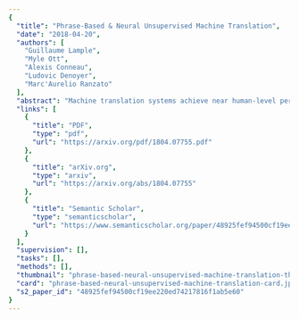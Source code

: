 ```yaml
---
{
  "title": "Phrase-Based & Neural Unsupervised Machine Translation",
  "date": "2018-04-20",
  "authors": [
    "Guillaume Lample",
    "Myle Ott",
    "Alexis Conneau",
    "Ludovic Denoyer",
    "Marc'Aurelio Ranzato"
  ],
  "abstract": "Machine translation systems achieve near human-level performance on some languages, yet their effectiveness strongly relies on the availability of large amounts of bitexts, which hinders their applicability to the majority of language pairs. This work investigates how to learn to translate when having access to only large monolingual corpora in each language. We propose two model variants, a neural and a phrase-based model. Both versions leverage automatic generation of parallel data by backtranslating with a backward model operating in the other direction, and the denoising effect of a language model trained on the target side. These models are significantly better than methods from the literature, while being simpler and having fewer hyper-parameters. On the widely used WMT14 English-French and WMT16 German-English benchmarks, our models respectively obtain 27.1 and 23.6 BLEU points without using a single parallel sentence, outperforming the state of the art by more than 11 BLEU points.",
  "links": [
    {
      "title": "PDF",
      "type": "pdf",
      "url": "https://arxiv.org/pdf/1804.07755.pdf"
    },
    {
      "title": "arXiv.org",
      "type": "arxiv",
      "url": "https://arxiv.org/abs/1804.07755"
    },
    {
      "title": "Semantic Scholar",
      "type": "semanticscholar",
      "url": "https://www.semanticscholar.org/paper/48925fef94500cf19ee220ed74217816f1ab5e60"
    }
  ],
  "supervision": [],
  "tasks": [],
  "methods": [],
  "thumbnail": "phrase-based-neural-unsupervised-machine-translation-thumb.jpg",
  "card": "phrase-based-neural-unsupervised-machine-translation-card.jpg",
  "s2_paper_id": "48925fef94500cf19ee220ed74217816f1ab5e60"
}
---
```


